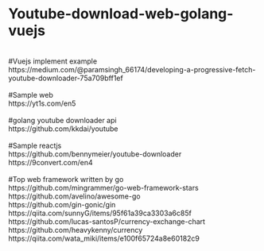 # Youtube-download-web-golang-vuejs</br>
</br>
#Vuejs implement example</br>
https://medium.com/@paramsingh_66174/developing-a-progressive-fetch-youtube-downloader-75a709bff1ef</br>
</br>
#Sample web</br>
https://yt1s.com/en5</br>
</br>
#golang youtube downloader api</br>
https://github.com/kkdai/youtube</br>
</br>
#Sample reactjs</br>
https://github.com/bennymeier/youtube-downloader</br>
https://9convert.com/en4</br>
</br>
#Top web framework written by go</br>
https://github.com/mingrammer/go-web-framework-stars</br>
https://github.com/avelino/awesome-go</br>
https://github.com/gin-gonic/gin</br>
https://qiita.com/sunnyG/items/95f61a39ca3303a6c85f</br>
https://github.com/lucas-santosP/currency-exchange-chart</br>
https://github.com/heavykenny/currency</br>
https://qiita.com/wata_miki/items/e100f65724a8e60182c9</br>
